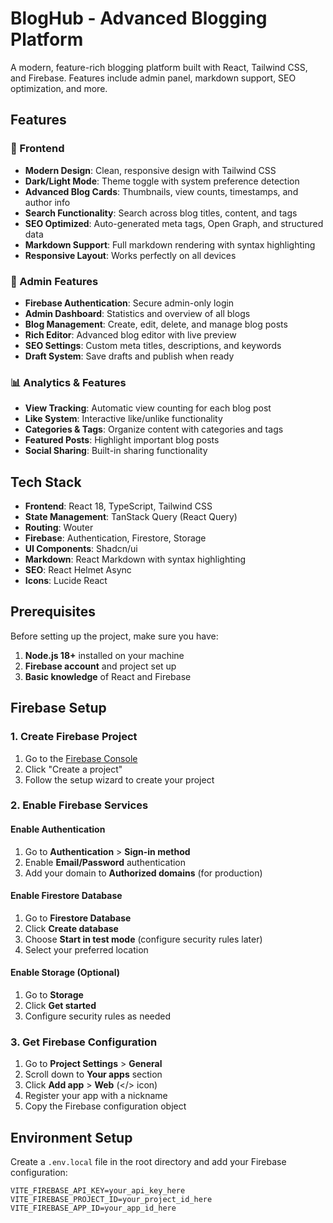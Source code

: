 # BlogHub - Advanced Blogging Platform

A modern, feature-rich blogging platform built with React, Tailwind CSS, and Firebase. Features include admin panel, markdown support, SEO optimization, and more.

## Features

### 🎨 Frontend
- **Modern Design**: Clean, responsive design with Tailwind CSS
- **Dark/Light Mode**: Theme toggle with system preference detection
- **Advanced Blog Cards**: Thumbnails, view counts, timestamps, and author info
- **Search Functionality**: Search across blog titles, content, and tags
- **SEO Optimized**: Auto-generated meta tags, Open Graph, and structured data
- **Markdown Support**: Full markdown rendering with syntax highlighting
- **Responsive Layout**: Works perfectly on all devices

### 🔐 Admin Features
- **Firebase Authentication**: Secure admin-only login
- **Admin Dashboard**: Statistics and overview of all blogs
- **Blog Management**: Create, edit, delete, and manage blog posts
- **Rich Editor**: Advanced blog editor with live preview
- **SEO Settings**: Custom meta titles, descriptions, and keywords
- **Draft System**: Save drafts and publish when ready

### 📊 Analytics & Features
- **View Tracking**: Automatic view counting for each blog post
- **Like System**: Interactive like/unlike functionality
- **Categories & Tags**: Organize content with categories and tags
- **Featured Posts**: Highlight important blog posts
- **Social Sharing**: Built-in sharing functionality

## Tech Stack

- **Frontend**: React 18, TypeScript, Tailwind CSS
- **State Management**: TanStack Query (React Query)
- **Routing**: Wouter
- **Firebase**: Authentication, Firestore, Storage
- **UI Components**: Shadcn/ui
- **Markdown**: React Markdown with syntax highlighting
- **SEO**: React Helmet Async
- **Icons**: Lucide React

## Prerequisites

Before setting up the project, make sure you have:

1. **Node.js 18+** installed on your machine
2. **Firebase account** and project set up
3. **Basic knowledge** of React and Firebase

## Firebase Setup

### 1. Create Firebase Project

1. Go to the [Firebase Console](https://console.firebase.google.com/)
2. Click "Create a project"
3. Follow the setup wizard to create your project

### 2. Enable Firebase Services

#### Enable Authentication
1. Go to **Authentication** > **Sign-in method**
2. Enable **Email/Password** authentication
3. Add your domain to **Authorized domains** (for production)

#### Enable Firestore Database
1. Go to **Firestore Database**
2. Click **Create database**
3. Choose **Start in test mode** (configure security rules later)
4. Select your preferred location

#### Enable Storage (Optional)
1. Go to **Storage**
2. Click **Get started**
3. Configure security rules as needed

### 3. Get Firebase Configuration

1. Go to **Project Settings** > **General**
2. Scroll down to **Your apps** section
3. Click **Add app** > **Web** (</> icon)
4. Register your app with a nickname
5. Copy the Firebase configuration object

## Environment Setup

Create a `.env.local` file in the root directory and add your Firebase configuration:

```env
VITE_FIREBASE_API_KEY=your_api_key_here
VITE_FIREBASE_PROJECT_ID=your_project_id_here
VITE_FIREBASE_APP_ID=your_app_id_here
